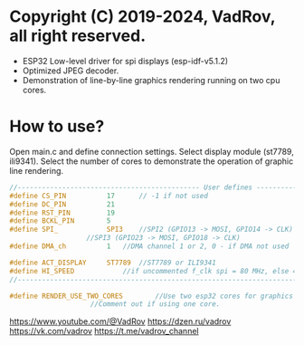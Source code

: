 # Copyright (C) 2019-2024, VadRov, all right reserved.
 
* ESP32 Low-level driver for spi displays (esp-idf-v5.1.2)
* Optimized JPEG decoder.
* Demonstration of line-by-line graphics rendering running on two cpu cores.

# How to use?
Open main.c and define connection settings. Select display module (st7789, ili9341). Select the number of cores to demonstrate the operation of graphic line rendering.
 ```c
//--------------------------------------------- User defines ---------------------------------------------
#define CS_PIN   		17		// -1 if not used
#define DC_PIN   		21
#define RST_PIN  		19
#define BCKL_PIN 		5
#define SPI_			SPI3 	//SPI2 (GPIO13 -> MOSI, GPIO14 -> CLK)
					//SPI3 (GPIO23 -> MOSI, GPIO18 -> CLK)
#define DMA_ch			1 	//DMA channel 1 or 2, 0 - if DMA not used

#define ACT_DISPLAY		ST7789  //ST7789 or ILI9341
#define HI_SPEED			//if uncommented f_clk spi = 80 MHz, else 40 MHz
//--------------------------------------------------------------------------------------------------------
```
```c
#define RENDER_USE_TWO_CORES 		//Use two esp32 cores for graphics rendering.
					//Comment out if using one core.
```
 https://www.youtube.com/@VadRov
 https://dzen.ru/vadrov
 https://vk.com/vadrov
 https://t.me/vadrov_channel
